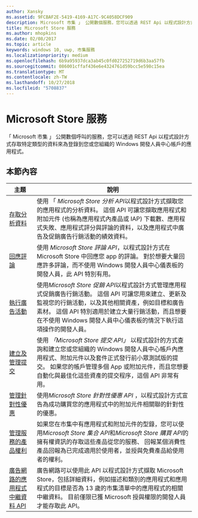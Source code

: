```yaml
---
author: Xansky
ms.assetid: 9FCBAF2E-5419-4169-A17C-9C4058DCF909
description: Microsoft 市集 」 公開數個服務，您可以透過 REST Api 以程式設計方式存取特定類型的資料來為登錄到您或您組織的應用程式呼叫 ' s Windows 開發人員中心帳戶。
title: Microsoft Store 服務
ms.author: mhopkins
ms.date: 02/08/2017
ms.topic: article
keywords: windows 10, uwp, 市集服務
ms.localizationpriority: medium
ms.openlocfilehash: 6b9a95937dca3ab45c0fd027252719d6b3aa57fb
ms.sourcegitcommit: 086001cffaf436e6e4324761d59bcc5e598c15ea
ms.translationtype: MT
ms.contentlocale: zh-TW
ms.lasthandoff: 10/27/2018
ms.locfileid: "5708837"
---
```

# <a name="microsoft-store-services"></a>Microsoft Store 服務

「 Microsoft 市集 」 公開數個呼叫的服務，您可以透過 REST Api 以程式設計方式存取特定類型的資料來為登錄到您或您組織的 Windows 開發人員中心帳戶的應用程式。

## <a name="in-this-section"></a>本節內容


| 主題            | 說明                 |
|------------------|-----------------------------|
| [存取分析資料](access-analytics-data-using-windows-store-services.md) | 使用 「 *Microsoft Store 分析 API*以程式設計方式擷取您的應用程式的分析資料。 這個 API 可讓您擷取應用程式和附加元件 (也稱為應用程式內產品或 IAP) 下載數、應用程式失敗、應用程式評分與評論的資料，以及應用程式中廣告及促銷廣告行銷活動的績效資料。 |
| [回應評論](respond-to-reviews-using-windows-store-services.md) | 使用 *Microsoft Store 評論 API*，以程式設計方式在 Microsoft Store 中回應您 app 的評論。 對於想要大量回應許多評論，而不使用 Windows 開發人員中心儀表板的開發人員，此 API 特別有用。  |
| [執行廣告活動](run-ad-campaigns-using-windows-store-services.md) | 使用*Microsoft Store 促銷 API*以程式設計方式管理應用程式促銷廣告行銷活動。 這個 API 可讓您用來建立、更新及監視您的行銷活動，以及其他相關資產，例如目標和廣告素材。 這個 API 特別適用於建立大量行銷活動，而且想要在不使用 Windows 開發人員中心儀表板的情況下執行這項操作的開發人員。 |
| [建立及管理提交](create-and-manage-submissions-using-windows-store-services.md) | 使用 *「Microsoft Store 提交 API」* 以程式設計的方式查詢和建立您或您組織的 Windows 開發人員中心帳戶內應用程式、附加元件以及套件正式發行前小眾測試版的提交。 如果您的帳戶管理多個 App 或附加元件，而且您想要自動化與最佳化這些資產的提交程序，這個 API 非常有用。 |
| [管理針對性優惠 ](manage-targeted-offers-using-windows-store-services.md) | 使用*Microsoft Store 針對性優惠 API* ，以程式設計方式宣告為成功購買您的應用程式中的附加元件相關聯的針對性的優惠。 |
| [管理服務的產品權利](view-and-grant-products-from-a-service.md)  | 如果您在市集中有應用程式和附加元件的型錄，您可以使用*Microsoft Store 集合 API*和*Microsoft Store 購買 API*的擁有權資訊的存取這些產品從您的服務、 回報某個消費性產品回報為已完成適用於使用者，並授與免費產品給使用者的權利。  |
| [廣告網路的應用程式中繼資料 API](app-metadata-api-for-advertising-networks.md)  | 廣告網路可以使用此 API 以程式設計方式擷取 Microsoft Store，包括詳細資料，例如描述和類別的應用程式和應用程式的目標是否為 13 歲的市集清單中的應用程式的相關中繼資料。 目前僅限已獲 Microsoft 授與權限的開發人員才能存取此 API。  |
